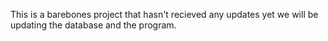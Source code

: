 This is a barebones project that hasn't recieved any updates yet we will be updating the database and the program.

